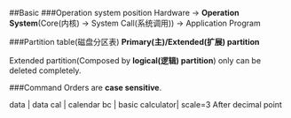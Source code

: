 ##Basic
###Operation system position
Hardware -> **Operation System**(Core(内核) -> System Call(系统调用)) -> Application Program

###Partition table(磁盘分区表)
**Primary(主)/Extended(扩展) partition**

Extended partition(Composed by **logical(逻辑) partition**) only can be deleted completely.

###Command
Orders are **case sensitive**.

data | data 
cal | calendar
bc | basic calculator| scale=3 After decimal point
